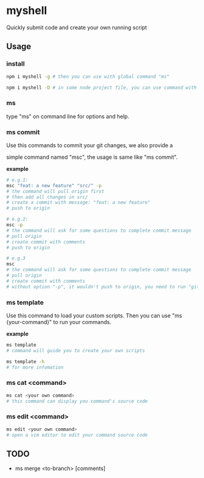 # myshell

Quickly submit code and create your own running script


## Usage

### install

```sh
npm i myshell -g # then you can use with global command "ms"
```

```sh
npm i myshell -D # in some node project file, you can use command with "npx ms"
```

### ms

type "ms" on command line for options and help.


### ms commit

Use this commands to commit your git changes, we also provide a 

simple command named "msc", the usage is same like "ms commit".

**example**

```sh
# e.g.1:
msc "feat: a new feature" "src/" -p
# the command will pull origin first
# then add all changes in src/
# create a commit with message: "feat: a new feature"
# push to origin

# e.g.2:
msc -p
# the command will ask for some questions to complete commit message
# pull origin
# create commit with comments
# push to origin

# e.g.3
msc
# the command will ask for some questions to complete commit message
# pull origin
# create commit with comments
# without option "-p", it wouldn't push to origin, you need to run "git push" by yourself
```

### ms template

Use this command to load your custom scripts. Then you can use "ms {your-command}" to run your commands.

**example**

```sh
ms template
# command will guide you to create your own scripts

ms template -h
# for more infomation
```

### ms cat \<command\>

```sh
ms cat <your own command>
# this command can display you command's source code
```

### ms edit \<command\>

```sh
ms edit <your own command>
# open a vim editor to edit your command source code
```


## TODO

- ms merge \<to-branch\> [comments]
